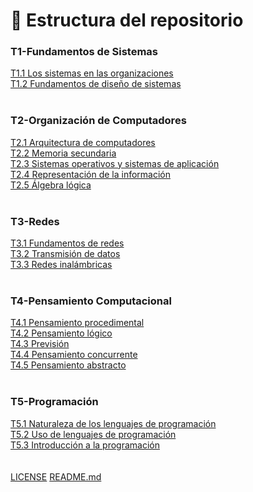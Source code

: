 # 📂 Estructura del repositorio

### T1-Fundamentos de Sistemas
[T1.1 Los sistemas en las organizaciones](T1-Fundamentos-de-sistemas/T1.1-Los-sistemas-en-las-organizaciones/)
<br>
[T1.2 Fundamentos de diseño de sistemas](T1-Fundamentos-de-sistemas/T1.2-Fundamentos-de-diseño-de-sistemas/)
<br>
<br>
### T2-Organización de Computadores
[T2.1 Arquitectura de computadores](Organización-de-computadores/Arquitectura-de-computadores/)
<br>
[T2.2 Memoria secundaria](Organización-de-computadores/Memoria-secundaria/)
<br>
[T2.3 Sistemas operativos y sistemas de aplicación](Organización-de-computadores/Sistemas-operativos-y-sistemas-de-aplicacion/)
<br>
[T2.4 Representación de la información](Organización-de-computadores/Representacion-de-la-informacion/)
<br>
[T2.5 Álgebra lógica](Organización-de-computadores/Algebra-logica/)
<br>
<br>
### T3-Redes
[T3.1 Fundamentos de redes](Redes/Fundamentos-de-redes/)
<br>
[T3.2 Transmisión de datos](Redes/Transmision-de-datos/)
<br>
[T3.3 Redes inalámbricas](Redes/Redes-inalambricas/)
<br>
<br>
### T4-Pensamiento Computacional
[T4.1 Pensamiento procedimental](Pensamiento-computacional/Pensamiento-procedimental/)
<br>
[T4.2 Pensamiento lógico](Pensamiento-computacional/Pensamiento-logico/)
<br>
[T4.3 Previsión](Pensamiento-computacional/Prevision/)
<br>
[T4.4 Pensamiento concurrente](Pensamiento-computacional/Pensamiento-concurrente/)
<br>
[T4.5 Pensamiento abstracto](Pensamiento-computacional/Pensamiento-abstracto/)
<br>
<br>
### T5-Programación
[T5.1 Naturaleza de los lenguajes de programación](Programacion/Naturaleza-de-los-lenguajes-de-programacion/)
<br>
[T5.2 Uso de lenguajes de programación](Programacion/Uso-de-lenguajes-de-programacion/)
<br>
[T5.3 Introducción a la programación](Programacion/Introduccion-a-la-programacion/)
<br>
<br>
<br>
[LICENSE](LICENSE)
[README.md](README.md)
